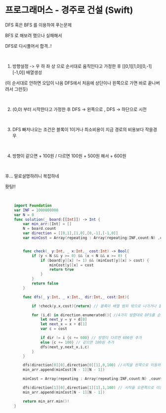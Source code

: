# 프로그래머스 - 경주로 건설 (Swift)

DFS 혹은 BFS 를 이용하여 푸는문제

BFS 로 해보려 했으나 실패해서

DFS로 다시풀어서 합격..!

​

1. 방향설정 -> 우 하 좌 상 으로 순서대로 움직인다고 가정한 후 [[0,1][1,0][0,-1][-1,0]] 배열생성

(이 순서대로 안하면 오답이 나옴 DFS에서 처음에 상단이나 왼쪽으로 가면 바로 끝나버려서 그런듯)

​

2. (0,0) 부터 시작한다고 가정한 후 DFS -> 왼쪽으로 , DFS -> 하단으로 시전

​

3. DFS 빠저나오는 조건은 블록이 1이거나 최소비용이 지금 경로의 비용보다 작을경우

​

4. 방향이 같으면 + 100원 / 다르면 100원 + 500원 해서 + 600원

​

후... 말로설명하려니 복잡하네 

홧팅!!

​
```swift
    import Foundation
    var INF = 1000000000
    var N = 0
    func solution(_ board:[[Int]]) -> Int {
        var min_arr:[Int] = []
        N = board.count
        var direction = [[0,1],[1,0],[0,-1],[-1,0]]
        var minCost = Array(repeating : Array(repeating:INF,count:N) ,count : N) // 최소비용 저장 배열


        func check(_ y:Int, _ x:Int,_ cost:Int) -> Bool{
            if (y < N && y >= 0) && (x < N && x >= 0) {
                if (board[y][x] != 1) && (minCost[y][x] > cost) {
                    minCost[y][x] = cost
                    return true    
                }
            }
            return false
        }

        func dfs(_ y:Int, _ x:Int,_ dir:Int,_ cost:Int){

            if !check(y,x,cost){return} // 블록이 배열 범위 밖으로 나가거나 블록값이 1이거나 최소비용만족 못할경우 판별

            for (i,d) in direction.enumerated(){ //4가지 방향대로 DFS를 순차적으로 실행
                let next_y = y + d[0]
                let next_x = x + d[1]
                var c = cost

                if dir != i {c += 600} // 방향이 다르면 600원 추가
                else {c += 100} // 같으면 100원 추가
                dfs(next_y,next_x,i,c)
            }
        }

        dfs(direction[0][0],direction[0][1],0,100) //시작을 왼쪽으로 이동하는 DFS
        min_arr.append(minCost[N - 1][N - 1])

        minCost = Array(repeating : Array(repeating:INF,count:N) ,count : N)

        dfs(direction[1][0],direction[1][1],1,100) // 시작을 오른쪽으로 이동하는 DFS
        min_arr.append(minCost[N - 1][N - 1])

        return min_arr.min()!
    }
```